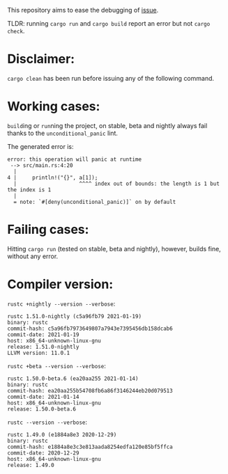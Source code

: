 This repository aims to ease the debugging of [issue].

TLDR: running `cargo run` and `cargo build` report an error but not
`cargo check`.

# Disclaimer:

`cargo clean` has been run before issuing any of the following command.

# Working cases:

`build`ing or `run`ning the project, on stable, beta and nightly always fail
thanks to the `unconditional_panic` lint.

The generated error is:

```none
error: this operation will panic at runtime
 --> src/main.rs:4:20
  |
4 |     println!("{}", a[1]);
  |                    ^^^^ index out of bounds: the length is 1 but the index is 1
  |
  = note: `#[deny(unconditional_panic)]` on by default
```

# Failing cases:

Hitting `cargo run` (tested on stable, beta and nightly), however, builds fine,
without any error.

# Compiler version:

`rustc +nightly --version --verbose`:
```none
rustc 1.51.0-nightly (c5a96fb79 2021-01-19)
binary: rustc
commit-hash: c5a96fb7973649807a7943e7395456db158dcab6
commit-date: 2021-01-19
host: x86_64-unknown-linux-gnu
release: 1.51.0-nightly
LLVM version: 11.0.1
```

`rustc +beta --version --verbose`:
```none
rustc 1.50.0-beta.6 (ea20aa255 2021-01-14)
binary: rustc
commit-hash: ea20aa255b54708fb6a86f3146244eb20d079513
commit-date: 2021-01-14
host: x86_64-unknown-linux-gnu
release: 1.50.0-beta.6
```

`rustc --version --verbose`:
```none
rustc 1.49.0 (e1884a8e3 2020-12-29)
binary: rustc
commit-hash: e1884a8e3c3e813aada8254edfa120e85bf5ffca
commit-date: 2020-12-29
host: x86_64-unknown-linux-gnu
release: 1.49.0
```

[issue]: https://github.com/rust-lang/rust/issues/81224
